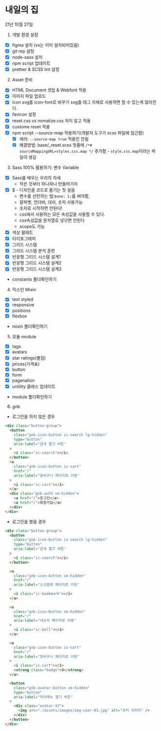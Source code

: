 # 내일의 집

21년 10월 27일

1. 개발 환경 설정

- [x] figma 설치 (vs는 이미 설치되어있음)
- [x] git rep 설정
- [x] node-sass 설치
- [x] npm script 업데이트
- [x] prettier & SCSS lint 설정

2. Asset 준비

- [x] HTML Document 셋업 & Webfont 적용
- [x] 이미지 파일 업로드
- [x] icon svg를 icon-font로 바꾸기
      svg를 태그 자체로 사용하면 할 수 있는게 많아진다.
- [x] favicon 설정
- [x] reset.css vs nomalize.css 차이 알고 적용
- [x] custome reset 적용
- [x] npm script --source-map 적용하기(개발자 도구가 scss 파일에 접근함)
  - [x] 에러: `--source-map true` 적용인 안됨
  - [x] 해결방법: base/\_reset.scss 첫줄에 `/*# sourceMappingURL=styles.css.map */` 추가함 - `style.css.map`이라는 파일이 생김

3. Sass 100% 활용하기: 변수 Variable

- [x] Sass를 배우는 우리의 자세
  - 작은 것부터 하나하나 만들어가자
- [x] $ - 디자인을 코드로 옮기는 첫 걸음
  - 변수를 선언하는 법:`$one: 1;`를 써야함,
  - 알파벳, 언더바, 대쉬, 숫자 사용가능
  - 숫자로 시작하면 안된다!
  - css에서 사용하는 모든 속성값을 사용할 수 있다.
  - css속성값을 문자열로 넣으면 안된다
  - scope도 가능
- [x] 색상 팔레트
- [x] 타이포그래피
- [x] 그리드 시스템
- [x] 그리드 시스템 분석 훈련
- [x] 반응형 그리드 시스템 설계1
- [x] 반응형 그리드 시스템 설계2
- [x] 반응형 그리드 시스템 설계3
- constants 폴더확인하기

4. 믹스인 Mixin

- [x] text styled
- [x] responsive
- [x] positions
- [x] flexbox
- mixin 폴더확인하기

5. 모듈 module

- [x] tags
- [x] avatars
- [x] star ratings(별점)
- [x] prices(가격표)
- [x] button
- [x] form
- [x] pagenation
- [x] untility 클래스 업데이트
- module 폴더확인하기

6. gnb

- 로그인을 하지 않은 경우

```html
<div class="button-group">
  <button
    class="gnb-icon-button is-search lg-hidden"
    type="button"
    aria-label="검색 열기 버튼"
  >
    <i class="ic-search"></i>
  </button>
  <a
    class="gnb-icon-button is-cart"
    href="/"
    aria-label="장바구니 페이지로 이동"
  >
    <i class="ic-cart"></i>
  </a>
  <div class="gnb-auth sm-hidden">
    <a href="/">로그인</a>
    <a href="/">회원가입</a>
  </div>
</div>
```

- 로그인을 했을 경우

```html
<div class="button-group">
  <button
    class="gnb-icon-button is-search lg-hidden"
    type="button"
    aria-label="검색 열기 버튼"
  >
    <i class="ic-search"></i>
  </button>

  <a
    class="gnb-icon-button sm-hidden"
    href="/"
    aria-label="스크랩북 페이지로 이동"
  >
    <i class="ic-bookmark"></i>
  </a>

  <a
    class="gnb-icon-button sm-hidden"
    href="/"
    aria-label="내소식 페이지로 이동"
  >
    <i class="ic-bell"></i>
  </a>

  <a
    class="gnb-icon-button is-cart"
    href="/"
    aria-label="장바구니 페이지로 이동"
  >
    <i class="ic-cart"></i>
    <strong class="badge">9</strong>
  </a>

  <button
    class="gnb-avatar-button sm-hidden"
    type="button"
    aria-label="마이메뉴 열기 버튼"
  >
    <div class="avatar-32">
      <img src="./assets/images/img-user-01.jpg" alt="유저 이미지" />
    </div>
  </button>
</div>
```
